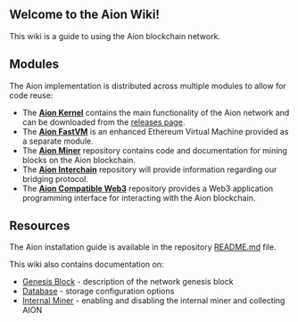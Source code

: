 ## Welcome to the Aion Wiki!

This wiki is a guide to using the Aion blockchain network.

## Modules

The Aion implementation is distributed across multiple modules to allow for code reuse:
* The [**Aion Kernel**](https://github.com/aionnetwork/aion) contains the main functionality of the Aion network and can be downloaded from the [releases page](https://github.com/aionnetwork/aion/releases).
* The [**Aion FastVM**](https://github.com/aionnetwork/aion_fastvm) is an enhanced Ethereum Virtual Machine provided as a separate module.
* The [**Aion Miner**](https://github.com/aionnetwork/aion_miner) repository contains code and documentation for mining blocks on the Aion blockchain.
* The [**Aion Interchain**](https://github.com/aionnetwork/aion_interchain) repository will provide information regarding our bridging protocol.
* The [**Aion Compatible Web3**](https://github.com/aionnetwork/aion_web3) repository provides a Web3 application programming interface for interacting with the Aion blockchain.

## Resources

The Aion installation guide is available in the repository [README.md](https://github.com/aionnetwork/aion/blob/master/README.md) file.

This wiki also contains documentation on:
* [Genesis Block](https://github.com/aionnetwork/aion/wiki/Genesis-Block) - description of the network genesis block
* [Database](https://github.com/aionnetwork/aion/wiki/Database) - storage configuration options
* [Internal Miner](https://github.com/aionnetwork/aion/wiki/Internal-Miner) - enabling and disabling the internal miner and collecting AION
